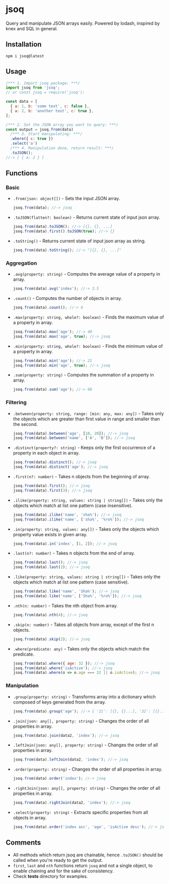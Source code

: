 # jsoq
Query and manipulate JSON arrays easily. Powered by lodash, inspired by knex and SQL in general.

## Installation
`npm i jsoq@latest`

## Usage
```javascript
/*** 1. Import jsoq package: ***/  
import jsoq from 'jsoq';
// or const jsoq = require('jsoq');

const data = [
  { a: 1, b: 'some text', c: false },
  { a: 2, b: 'another text', c: true },
];

/*** 2. Set the JSON array you want to query: ***/
const output = jsoq.from(data)
  /*** 3. Start manipulating: ***/
  .where({ c: true })
  .select('a')
  /*** 4. Manipulation done, return result: ***/
  .toJSON();
//-> [ { a: 2 } ]
```

## Functions

### Basic
* `.from(json: object[])` - Sets the input JSON array.  
  ```javascript
  jsoq.from(data); //-> jsoq
  ```
* `.toJSON(flatten?: boolean)` - Returns current state of input json array.  
  ```javascript
  jsoq.from(data).toJSON(); //-> [{}, {}, ...]
  jsoq.from(data).first().toJSON(true); //-> {}
* `.toString()` - Returns current state of input json array as string.  
  ```javascript
  jsoq.from(data).toString(); //-> "[{}, {}, ...]"
  ```

### Aggregation
* `.avg(property: string)` - Computes the average value of a property in array.  
  ```javascript
  jsoq.from(data).avg('index'); //-> 3.5
  ```
* `.count()` - Computes the number of objects in array.  
  ```javascript
  jsoq.from(data).count(); //-> 6
  ```
* `.max(property: string, whole?: boolean)` - Finds the maximum value of a property in array.  
  ```javascript
  jsoq.from(data).max('age'); //-> 40
  jsoq.from(data).max('age', true); //-> jsoq
  ```
* `.min(property: string, whole?: boolean)` - Finds the minimum value of a property in array.  
  ```javascript
  jsoq.from(data).min('age'); //-> 21
  jsoq.from(data).min('age', true); //-> jsoq
  ```
* `.sum(property: string)` - Computes the summation of a property in array.  
  ```javascript
  jsoq.from(data).sum('age'); //-> 68
  ```

### Filtering
* `.between(property: string, range: [min: any, max: any])` - Takes only the objects which are greater than first value in range and smaller than the second.  
  ```javascript
  jsoq.from(data).between('age', [10, 20]); //-> jsoq
  jsoq.from(data).between('name', ['A', 'B']); //-> jsoq
  ```
* `.distinct(property?: string)` - Keeps only the first occurrence of a property in each object in array.  
  ```javascript
  jsoq.from(data).distinct(); //-> jsoq
  jsoq.from(data).distinct('age'); //-> jsoq
  ```
* `.first(n?: number)` - Takes n objects from the beginning of array.  
  ```javascript
  jsoq.from(data).first(); //-> jsoq
  jsoq.from(data).first(3); //-> jsoq
  ```
* `.ilike(property: string, values: string | string[])` - Takes only the objects which match at list one pattern (case insensitive).  
  ```javascript
  jsoq.from(data).ilike('name', 'sha%'); //-> jsoq
  jsoq.from(data).ilike('name', ['sha%', '%ro%']); //-> jsoq
  ```
* `.in(property: string, values: any[])` - Takes only the objects which property value exists in given array.  
  ```javascript
  jsoq.from(data).in('index', [1, 2]); //-> jsoq
  ```
* `.last(n?: number)` - Takes n objects from the end of array.  
  ```javascript
  jsoq.from(data).last(); //-> jsoq
  jsoq.from(data).last(2); //-> jsoq
  ```
* `.like(property: string, values: string | string[])` - Takes only the objects which match at list one pattern (case sensitive).  
  ```javascript
  jsoq.from(data).like('name', 'Sha%'); //-> jsoq
  jsoq.from(data).like('name', ['Sha%', '%ro%']); //-> jsoq
  ```
* `.nth(n: number)` - Takes the nth object from array.  
  ```javascript
  jsoq.from(data).nth(4); //-> jsoq
  ```
* `.skip(n: number)` - Takes all objects from array, except of the first n objects.  
  ```javascript
  jsoq.from(data).skip(2); //-> jsoq
  ```
* `.where(predicate: any)` - Takes only the objects which match the predicate.  
  ```javascript
  jsoq.from(data).where({ age: 32 }); //-> jsoq
  jsoq.from(data).where('isActive'); //-> jsoq
  jsoq.from(data).where(o => o.age === 32 || o.isActive); //-> jsoq
  ```
### Manipulation
* `.group(property: string)` - Transforms array into a dictionary which composed of keys generated from the array.  
  ```javascript
  jsoq.from(data).group('age'); //-> { '21': [{}, {}...], '32': [{}...] }
  ```
* `.join(json: any[], property: string)` - Changes the order of all properties in array.  
  ```javascript
  jsoq.from(data).join(data2, 'index'); //-> jsoq
  ```
* `.leftJoin(json: any[], property: string)` - Changes the order of all properties in array.  
  ```javascript
  jsoq.from(data).leftJoin(data2, 'index'); //-> jsoq
  ```
* `.order(property: string)` - Changes the order of all properties in array.  
  ```javascript
  jsoq.from(data).order('index'); //-> jsoq
  ```
* `.rightJoin(json: any[], property: string)` - Changes the order of all properties in array.  
  ```javascript
  jsoq.from(data).rightJoin(data2, 'index'); //-> jsoq
  ```
* `.select(property: string)` - Extracts specific properties from all objects in array.  
  ```javascript
  jsoq.from(data).order('index asc', 'age', 'isActive desc'); //-> jsoq
  ```

## Comments
* All methods which return jsoq are chainable, hence `.toJSON()` should be called when you're ready to get the output.  
* `first`, `last` and `nth` functions return `jsoq` and not a single object, to enable chaining and for the sake of consistency. 
* Check __tests__ directory for examples.